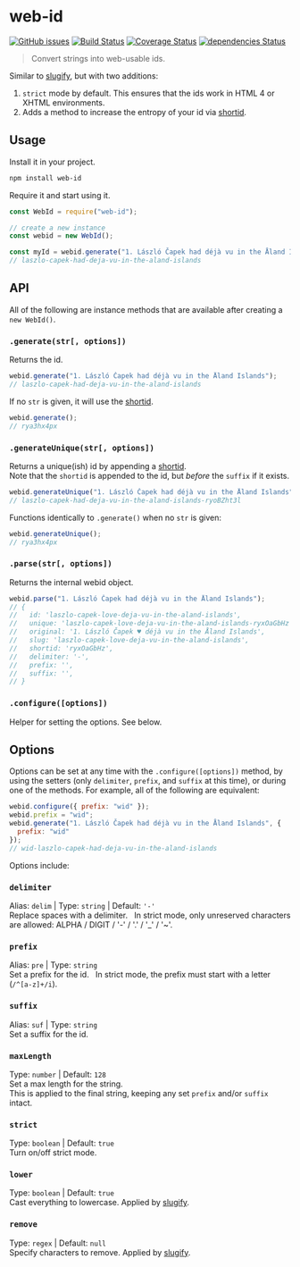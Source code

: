 # web-id

[![GitHub issues](https://img.shields.io/npm/v/web-id.svg)](https://www.npmjs.com/package/web-id) [![Build Status](https://travis-ci.org/sh0ji/web-id.svg?branch=master)](https://travis-ci.org/sh0ji/web-id) [![Coverage Status](https://coveralls.io/repos/github/sh0ji/web-id/badge.svg?branch=2.0)](https://coveralls.io/github/sh0ji/web-id) [![dependencies Status](https://david-dm.org/sh0ji/web-id/status.svg)](https://david-dm.org/sh0ji/web-id)

> Convert strings into web-usable ids.

Similar to [slugify](https://github.com/simov/slugify), but with two additions:

1. `strict` mode by default. This ensures that the ids work in HTML 4 or XHTML environments.
2. Adds a method to increase the entropy of your id via [shortid](https://github.com/dylang/shortid).

## Usage

Install it in your project.

```sh
npm install web-id
```

Require it and start using it.

```javascript
const WebId = require("web-id");

// create a new instance
const webid = new WebId();

const myId = webid.generate("1. László Čapek had déjà vu in the Åland Islands");
// laszlo-capek-had-deja-vu-in-the-aland-islands
```

## API

All of the following are instance methods that are available after creating a `new WebId()`.

### `.generate(str[, options])`

Returns the id.

```javascript
webid.generate("1. László Čapek had déjà vu in the Åland Islands");
// laszlo-capek-had-deja-vu-in-the-aland-islands
```

If no `str` is given, it will use the [shortid](https://github.com/dylang/shortid).

```javascript
webid.generate();
// rya3hx4px
```

### `.generateUnique(str[, options])`

Returns a unique(ish) id by appending a [shortid](https://github.com/dylang/shortid).  
Note that the `shortid` is appended to the id, but _before_ the `suffix` if it exists.

```javascript
webid.generateUnique("1. László Čapek had déjà vu in the Åland Islands");
// laszlo-capek-had-deja-vu-in-the-aland-islands-ryoBZht3l
```

Functions identically to `.generate()` when no `str` is given:

```javascript
webid.generateUnique();
// rya3hx4px
```

### `.parse(str[, options])`

Returns the internal webid object.

```javascript
webid.parse("1. László Čapek had déjà vu in the Åland Islands");
// {
//   id: 'laszlo-capek-love-deja-vu-in-the-aland-islands',
//   unique: 'laszlo-capek-love-deja-vu-in-the-aland-islands-ryxOaGbHz',
//   original: '1. László Čapek ♥ déjà vu in the Åland Islands',
//   slug: 'laszlo-capek-love-deja-vu-in-the-aland-islands',
//   shortid: 'ryxOaGbHz',
//   delimiter: '-',
//   prefix: '',
//   suffix: '',
// }
```

### `.configure([options])`

Helper for setting the options. See below.

## Options

Options can be set at any time with the `.configure([options])` method, by using the setters (only `delimiter`, `prefix`, and `suffix` at this time), or during one of the methods. For example, all of the following are equivalent:

```javascript
webid.configure({ prefix: "wid" });
webid.prefix = "wid";
webid.generate("1. László Čapek had déjà vu in the Åland Islands", {
  prefix: "wid"
});
// wid-laszlo-capek-had-deja-vu-in-the-aland-islands
```

Options include:

### `delimiter`

Alias: `delim` | Type: `string` | Default: `'-'`  
Replace spaces with a delimiter.  
In strict mode, only unreserved characters are allowed: ALPHA / DIGIT / '-' / '.' / '\_' / '~'.

### `prefix`

Alias: `pre` | Type: `string`  
Set a prefix for the id.  
In strict mode, the prefix must start with a letter (`/^[a-z]+/i`).

### `suffix`

Alias: `suf` | Type: `string`  
Set a suffix for the id.

### `maxLength`

Type: `number` | Default: `128`  
Set a max length for the string.  
This is applied to the final string, keeping any set `prefix` and/or `suffix` intact.

### `strict`

Type: `boolean` | Default: `true`  
Turn on/off strict mode.

### `lower`

Type: `boolean` | Default: `true`  
Cast everything to lowercase. Applied by [slugify](https://github.com/simov/slugify#options).

### `remove`

Type: `regex` | Default: `null`  
Specify characters to remove. Applied by [slugify](https://github.com/simov/slugify#options).
